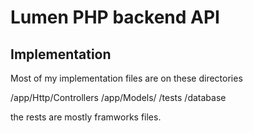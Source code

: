 # Lumen PHP backend API

## Implementation

Most of my implementation files are on these directories

/app/Http/Controllers
/app/Models/
/tests
/database

the rests are mostly framworks files.
